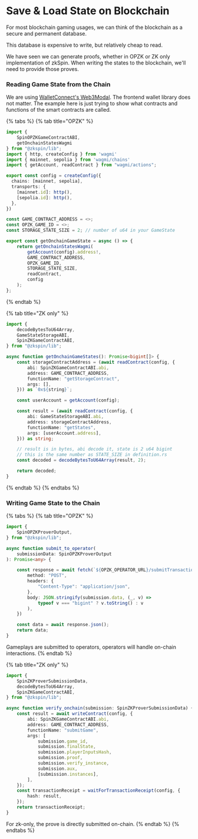 # Save & Load State on Blockchain

For most blockchain gaming usages, we can think of the blockchain as a secure and permanent database.&#x20;

This database is expensive to write, but relatively cheap to read.



We have seen we can generate proofs, whether in OPZK or ZK only implementation of zkSpin. When writing the states to the blockchain, we'll need to provide those proves.&#x20;



### Reading Game State from the Chain

We are using [WalletConnect's Web3Modal](https://docs.walletconnect.com/appkit/react/core/installation). The frontend wallet library does not matter. The example here is just trying to show what contracts and functions of the smart contracts are called.&#x20;



{% tabs %}
{% tab title="OPZK" %}
```typescript
import {
    SpinOPZKGameContractABI,
    getOnchainStatesWagmi
} from "@zkspin/lib";
import { http, createConfig } from 'wagmi'
import { mainnet, sepolia } from 'wagmi/chains'
import { getAccount, readContract } from "wagmi/actions";

export const config = createConfig({
  chains: [mainnet, sepolia],
  transports: {
    [mainnet.id]: http(),
    [sepolia.id]: http(),
  },
})

const GAME_CONTRACT_ADDRESS = <>;
const OPZK_GAME_ID = <>;
const STORAGE_STATE_SIZE = 2; // number of u64 in your GameState

export const getOnchainGameState = async () => {
    return getOnchainStatesWagmi(
        getAccount(config).address!,
        GAME_CONTRACT_ADDRESS,
        OPZK_GAME_ID,
        STORAGE_STATE_SIZE,
        readContract,
        config
    );
};
```
{% endtab %}

{% tab title="ZK only" %}
```typescript
import {
    decodeBytesToU64Array,
    GameStateStorageABI,
    SpinZKGameContractABI,
} from "@zkspin/lib";

async function getOnchainGameStates(): Promise<bigint[]> {
    const storageContractAddress = (await readContract(config, {
        abi: SpinZKGameContractABI.abi,
        address: GAME_CONTRACT_ADDRESS,
        functionName: "getStorageContract",
        args: [],
    })) as `0x${string}`;

    const userAccount = getAccount(config);

    const result = (await readContract(config, {
        abi: GameStateStorageABI.abi,
        address: storageContractAddress,
        functionName: "getStates",
        args: [userAccount.address],
    })) as string;

    // result is in bytes, abi decode it, state is 2 u64 bigint
    // this is the same number as STATE_SIZE in definition.rs
    const decoded = decodeBytesToU64Array(result, 2);

    return decoded;
}
```


{% endtab %}
{% endtabs %}



### Writing Game State to the Chain

{% tabs %}
{% tab title="OPZK" %}
```typescript
import {
    SpinOPZKProverOutput,
} from "@zkspin/lib";

async function submit_to_operator(
    submissionData: SpinOPZKProverOutput
): Promise<any> {

    const response = await fetch(`${OPZK_OPERATOR_URL}/submitTransaction`, {
        method: "POST",
        headers: {
            "Content-Type": "application/json",
        },
        body: JSON.stringify(submission.data, (_, v) =>
            typeof v === "bigint" ? v.toString() : v
        ),
    })

    const data = await response.json();
    return data;
}
```

Gameplays are submitted to operators, operators will handle on-chain interactions.
{% endtab %}

{% tab title="ZK only" %}
```typescript
import {
    SpinZKProverSubmissionData,
    decodeBytesToU64Array,
    SpinZKGameContractABI,
} from "@zkspin/lib";

async function verify_onchain(submission: SpinZKProverSubmissionData) {
    const result = await writeContract(config, {
        abi: SpinZKGameContractABI.abi,
        address: GAME_CONTRACT_ADDRESS,
        functionName: "submitGame",
        args: [
            submission.game_id,
            submission.finalState,
            submission.playerInputsHash,
            submission.proof,
            submission.verify_instance,
            submission.aux,
            [submission.instances],
        ],
    });
    const transactionReceipt = waitForTransactionReceipt(config, {
        hash: result,
    });
    return transactionReceipt;
}
```

For zk-only, the prove is directly submitted on-chain.
{% endtab %}
{% endtabs %}

